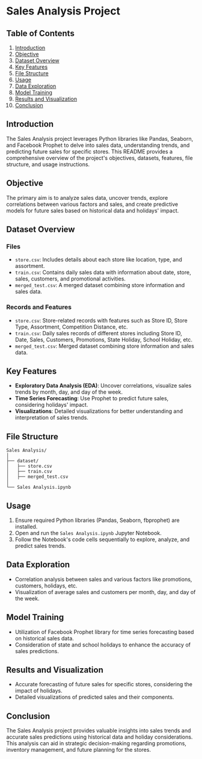 
# Sales Analysis Project

## Table of Contents
1. [Introduction](#introduction)
2. [Objective](#objective)
3. [Dataset Overview](#dataset-overview)
4. [Key Features](#key-features)
5. [File Structure](#file-structure)
6. [Usage](#usage)
7. [Data Exploration](#data-exploration)
8. [Model Training](#model-training)
9. [Results and Visualization](#results-and-visualization)
10. [Conclusion](#conclusion)

## Introduction
The Sales Analysis project leverages Python libraries like Pandas, Seaborn, and Facebook Prophet to delve into sales data, understanding trends, and predicting future sales for specific stores. This README provides a comprehensive overview of the project's objectives, datasets, features, file structure, and usage instructions.

## Objective
The primary aim is to analyze sales data, uncover trends, explore correlations between various factors and sales, and create predictive models for future sales based on historical data and holidays' impact.

## Dataset Overview
### Files
- `store.csv`: Includes details about each store like location, type, and assortment.
- `train.csv`: Contains daily sales data with information about date, store, sales, customers, and promotional activities.
- `merged_test.csv`: A merged dataset combining store information and sales data.

### Records and Features
- `store.csv`: Store-related records with features such as Store ID, Store Type, Assortment, Competition Distance, etc.
- `train.csv`: Daily sales records of different stores including Store ID, Date, Sales, Customers, Promotions, State Holiday, School Holiday, etc.
- `merged_test.csv`: Merged dataset combining store information and sales data.

## Key Features
- **Exploratory Data Analysis (EDA)**: Uncover correlations, visualize sales trends by month, day, and day of the week.
- **Time Series Forecasting**: Use Prophet to predict future sales, considering holidays' impact.
- **Visualizations**: Detailed visualizations for better understanding and interpretation of sales trends.

## File Structure
```
Sales Analysis/
│
├── dataset/
│   ├── store.csv
│   ├── train.csv
│   ├── merged_test.csv
│
└── Sales Analysis.ipynb
```

## Usage
1. Ensure required Python libraries (Pandas, Seaborn, fbprophet) are installed.
2. Open and run the `Sales Analysis.ipynb` Jupyter Notebook.
3. Follow the Notebook's code cells sequentially to explore, analyze, and predict sales trends.

## Data Exploration
- Correlation analysis between sales and various factors like promotions, customers, holidays, etc.
- Visualization of average sales and customers per month, day, and day of the week.

## Model Training
- Utilization of Facebook Prophet library for time series forecasting based on historical sales data.
- Consideration of state and school holidays to enhance the accuracy of sales predictions.

## Results and Visualization
- Accurate forecasting of future sales for specific stores, considering the impact of holidays.
- Detailed visualizations of predicted sales and their components.

## Conclusion
The Sales Analysis project provides valuable insights into sales trends and accurate sales predictions using historical data and holiday considerations. This analysis can aid in strategic decision-making regarding promotions, inventory management, and future planning for the stores.
